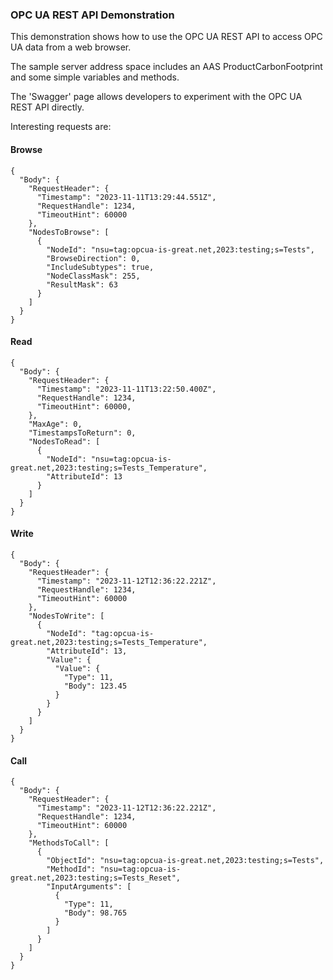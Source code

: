 ### OPC UA REST API Demonstration

This demonstration shows how to use the OPC UA REST API to access OPC UA data from a web browser.

The sample server address space includes an AAS ProductCarbonFootprint and some simple variables and methods.

The 'Swagger' page allows developers to experiment with the OPC UA REST API directly.

Interesting requests are:

#### Browse
```
{
  "Body": {
    "RequestHeader": {
      "Timestamp": "2023-11-11T13:29:44.551Z",
      "RequestHandle": 1234,
      "TimeoutHint": 60000
    },
    "NodesToBrowse": [
      {
        "NodeId": "nsu=tag:opcua-is-great.net,2023:testing;s=Tests",
        "BrowseDirection": 0,
        "IncludeSubtypes": true,
        "NodeClassMask": 255,
        "ResultMask": 63
      }
    ]
  }
}
```

#### Read
```
{
  "Body": {
    "RequestHeader": {
      "Timestamp": "2023-11-11T13:22:50.400Z",
      "RequestHandle": 1234,
      "TimeoutHint": 60000,
    },
    "MaxAge": 0,
    "TimestampsToReturn": 0,
    "NodesToRead": [
      {
        "NodeId": "nsu=tag:opcua-is-great.net,2023:testing;s=Tests_Temperature",
        "AttributeId": 13
      }
    ]
  }
}
```

#### Write
```
{
  "Body": {
    "RequestHeader": {
      "Timestamp": "2023-11-12T12:36:22.221Z",
      "RequestHandle": 1234,
      "TimeoutHint": 60000
    },
    "NodesToWrite": [
      {
        "NodeId": "tag:opcua-is-great.net,2023:testing;s=Tests_Temperature",
        "AttributeId": 13,
        "Value": {
          "Value": {
            "Type": 11,
            "Body": 123.45
          }
        }
      }
    ]
  }
}
```

#### Call
```
{
  "Body": {
    "RequestHeader": {
      "Timestamp": "2023-11-12T12:36:22.221Z",
      "RequestHandle": 1234,
      "TimeoutHint": 60000
    },
    "MethodsToCall": [
      {
        "ObjectId": "nsu=tag:opcua-is-great.net,2023:testing;s=Tests",
        "MethodId": "nsu=tag:opcua-is-great.net,2023:testing;s=Tests_Reset",
        "InputArguments": [
          {
            "Type": 11,
            "Body": 98.765
          }
        ]
      }
    ]
  }
}
```